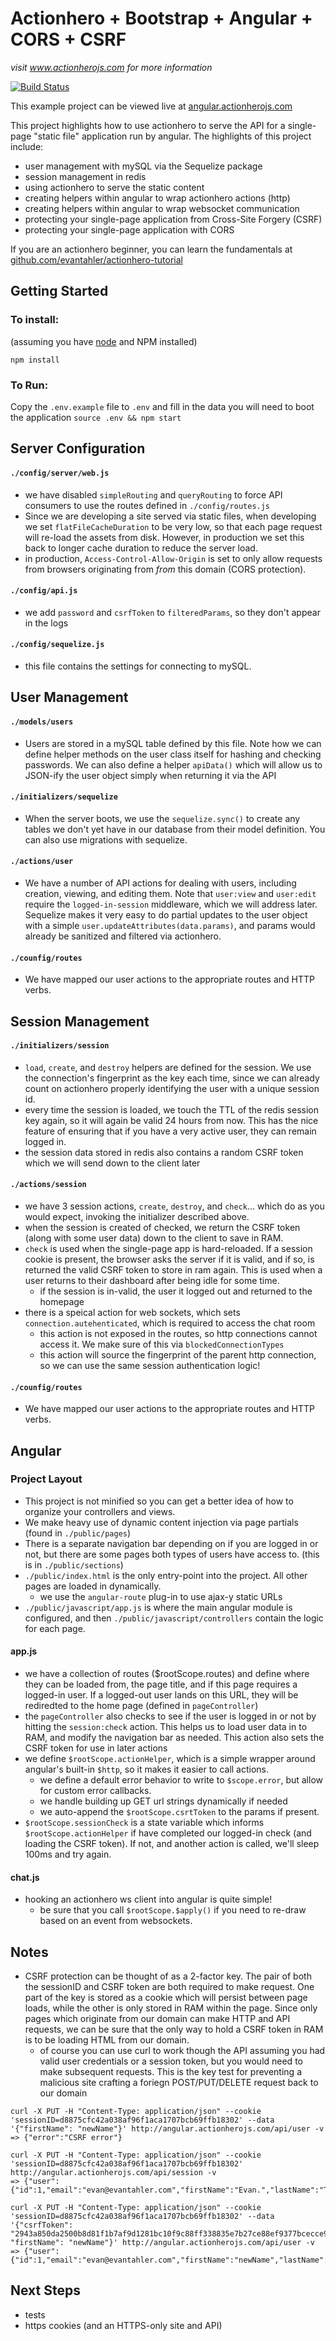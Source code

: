 # Actionhero + Bootstrap + Angular + CORS + CSRF
*visit www.actionherojs.com for more information*

[![Build Status](https://travis-ci.org/evantahler/actionhero-angular-bootstrap-cors-csrf.svg?branch=master)](https://travis-ci.org/evantahler/actionhero-angular-bootstrap-cors-csrf)

This example project can be viewed live at [angular.actionherojs.com](http://angular.actionherojs.com)

This project highlights how to use actionhero to serve the API for a single-page "static file" application run by angular.  The highlights of this project include:
- user management with mySQL via the Sequelize package
- session management in redis
- using actionhero to serve the static content
- creating helpers within angular to wrap actionhero actions (http)
- creating helpers within angular to wrap websocket communication
- protecting your single-page application from Cross-Site Forgery (CSRF)
- protecting your single-page application with CORS

If you are an actionhero beginner, you can learn the fundamentals at [github.com/evantahler/actionhero-tutorial](https://github.com/evantahler/actionhero-tutorial)

## Getting Started

### To install:
(assuming you have [node](http://nodejs.org/) and NPM installed)

`npm install`

### To Run:
Copy the `.env.example` file to `.env` and fill in the data you will need to boot the application
`source .env && npm start`

## Server Configuration

#### `./config/server/web.js`
- we have disabled `simpleRouting` and `queryRouting` to force API consumers to use the routes defined in `./config/routes.js`
- Since we are developing a site served via static files, when developing we set `flatFileCacheDuration` to be very low, so that each page request will re-load the assets from disk.  However, in production we set this back to longer cache duration to reduce the server load.
- in production, `Access-Control-Allow-Origin` is set to only allow requests from browsers originating from *from* this domain (CORS protection).

#### `./config/api.js`
- we add `password` and `csrfToken` to `filteredParams`, so they don't appear in the logs

#### `./config/sequelize.js`
- this file contains the settings for connecting to mySQL.

## User Management

#### `./models/users`
- Users are stored in a mySQL table defined by this file.  Note how we can define helper methods on the user class itself for hashing and checking passwords. We can also define a helper `apiData()` which will allow us to JSON-ify the user object simply when returning it via the API

#### `./initializers/sequelize`
- When the server boots, we use the `sequelize.sync()` to create any tables we don't yet have in our database from their model definition.  You can also use migrations with sequelize.

#### `./actions/user`
- We have a number of API actions for dealing with users, including creation, viewing, and editing them.  Note that `user:view` and `user:edit` require the `logged-in-session` middleware, which we will address later. Sequelize makes it very easy to do partial updates to the user object with a simple `user.updateAttributes(data.params)`, and params would already be sanitized and filtered via actionhero.

#### `./counfig/routes`
- We have mapped our user actions to the appropriate routes and HTTP verbs.

## Session Management

#### `./initializers/session`
- `load`, `create`, and `destroy` helpers are defined for the session.  We use the connection's fingerprint as the key each time, since we can already count on actionhero properly identifying the user with a unique session id.
- every time the session is loaded, we touch the TTL of the redis session key again, so it will again be valid 24 hours from now.  This has the nice feature of ensuring that if you have a very active user, they can remain logged in.
- the session data stored in redis also contains a random CSRF token which we will send down to the client later

#### `./actions/session`
- we have 3 session actions, `create`, `destroy`, and `check`... which do as you would expect, invoking the initializer described above.
- when the session is created of checked, we return the CSRF token (along with some user data) down to the client to save in RAM.
- `check` is used when the single-page app is hard-reloaded.  If a session cookie is present, the browser asks the server if it is valid, and if so, is returned the valid CSRF token to store in ram again.  This is used when a user returns to their dashboard after being idle for some time.
  - if the session is in-valid, the user it logged out and returned to the homepage
- there is a speical action for web sockets, which sets `connection.autehenticated`, which is required to access the chat room
  - this action is not exposed in the routes, so http connections cannot access it.  We make sure of this via `blockedConnectionTypes`
  - this action will source the fingerprint of the parent http connection, so we can use the same session authentication logic!

#### `./counfig/routes`
- We have mapped our user actions to the appropriate routes and HTTP verbs.

## Angular

### Project Layout
- This project is not minified so you can get a better idea of how to organize your controllers and views.
- We make heavy use of dynamic content injection via page partials (found in `./public/pages`)
- There is a separate navigation bar depending on if you are logged in or not, but there are some pages both types of users have access to. (this is in `./public/sections`)
- `./public/index.html` is the only entry-point into the project.  All other pages are loaded in dynamically.
  - we use the `angular-route` plug-in to use ajax-y static URLs
- `./public/javascript/app.js` is where the main angular module is configured, and then `./public/javascript/controllers` contain the logic for each page.

#### app.js
- we have a collection of routes ($rootScope.routes) and define where they can be loaded from, the page title, and if this page requires a logged-in user.  If a logged-out user lands on this URL, they will be rediredted to the home page (defined in `pageController`)
- the `pageController` also checks to see if the user is logged in or not by hitting the `session:check` action.  This helps us to load user data in to RAM, and modify the navigation bar as needed. This action also sets the CSRF token for use in later actions
- we define `$rootScope.actionHelper`, which is a simple wrapper around angular's built-in `$http`, so it makes it easier to call actions.
  - we define a default error behavior to write to `$scope.error`, but allow for custom error callbacks.
  - we handle building up GET url strings dynamically if needed
  - we auto-append the `$rootScope.csrtToken` to the params if present.
- `$rootScope.sessionCheck` is a state variable which informs `$rootScope.actionHelper` if have completed our logged-in check (and loading the CSRF token).  If not, and another action is called, we'll sleep 100ms and try again.  

#### chat.js
- hooking an actionhero ws client into angular is quite simple!  
  - be sure that you call `$rootScope.$apply()` if you need to re-draw based on an event from websockets.

## Notes

- CSRF protection can be thought of as a 2-factor key.  The pair of both the sessionID and CSRF token are both required to make request.  One part of the key is stored as a cookie which will persist between page loads, while the other is only stored in RAM within the page.  Since only pages which originate from our domain can make HTTP and API requests, we can be sure that the only way to hold a CSRF token in RAM is to be loading HTML from our domain.  
  - of course you can use curl to work though the API assuming you had valid user credentials or a session token, but you would need to make subsequent requests.  This is the key test for preventing a malicious site crafting a foriegn POST/PUT/DELETE request back to our domain

```
curl -X PUT -H "Content-Type: application/json" --cookie 'sessionID=d8875cfc42a038af96f1aca1707bcb69ffb18302' --data '{"firstName": "newName"}' http://angular.actionherojs.com/api/user -v
=> {"error":"CSRF error"}

curl -X PUT -H "Content-Type: application/json" --cookie 'sessionID=d8875cfc42a038af96f1aca1707bcb69ffb18302' http://angular.actionherojs.com/api/session -v
=> {"user":{"id":1,"email":"evan@evantahler.com","firstName":"Evan.","lastName":"Tahler"},"csrfToken":"2943a850da2500b8d81f1b7af9d1281bc10f9c88ff338835e7b27ce88ef9377bcecce90317aac72ded496f77b27fb8736b362781c707007cf4261f57680626d1","success":true}

curl -X PUT -H "Content-Type: application/json" --cookie 'sessionID=d8875cfc42a038af96f1aca1707bcb69ffb18302' --data '{"csrfToken": "2943a850da2500b8d81f1b7af9d1281bc10f9c88ff338835e7b27ce88ef9377bcecce90317aac72ded496f77b27fb8736b362781c707007cf4261f57680626d1", "firstName": "newName"}' http://angular.actionherojs.com/api/user -v
=> {"user":{"id":1,"email":"evan@evantahler.com","firstName":"newName","lastName":"Tahler"}}
```


## Next Steps
- tests
- https cookies (and an HTTPS-only site and API)

